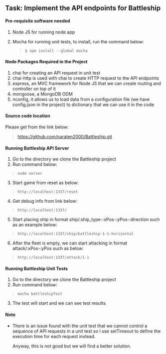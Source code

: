 ## Task: Implement the API endpoints for Battleship



#### Pre-requisite software needed

1. Node JS for running node app

2. Mocha for running unit tests, to install, run the command below:

   > ```
   > $ npm install --global mocha
   > ```



#### Node Packages Required in the Project

1. chai for creating an API request in unit test 
2. chai-http is used with chai to create HTTP request to the API endpoints
3. express, an MVC framework for Node JS that we can create routing and controller on top of it
4. mongoose, a MongoDB ODM
5. nconfig, it allows us to load data from a configuration file (we have config.json in the project) to dictionary that we can use it in the code


#### Source code location

Please get from the link below:

> https://github.com/naraten2000/Battleship.git



#### Running Battleship API Server

1. Go to the directory we clone the Battleship project
2. Run command below:

> ```
> node server
> ```

3. Start game from reset as below:

> ```
> http://localhost:1337/reset
> ```

4. Get debug info from link below:

> ```
> http://localhost:1337/
> ```

5. Start placing ship in format ship/:ship_type-:xPos-:yPos-:direction such as an example below:

> ```
> http://localhost:1337/ship/battleship-1-1-horizontal
> ```

6. After the fleet is empty, we can start attacking in format attack/:xPos-:yPos such as below:

> ```
> http://localhost:1337/attack/1-1
> ```



#### Running Battleship Unit Tests

1. Go to the directory we clone the Battleship project
2. Run command below:

> ```
> mocha battleshipTest
> ```

3. The test will start and we can see test results




#### Note
- There is an issue found with the unit test that we cannot control a sequence of API requests in a unit test so I use setTimeout to define the execution time for each request instead.

  Anyway, this is not good but we will find a better solution.
